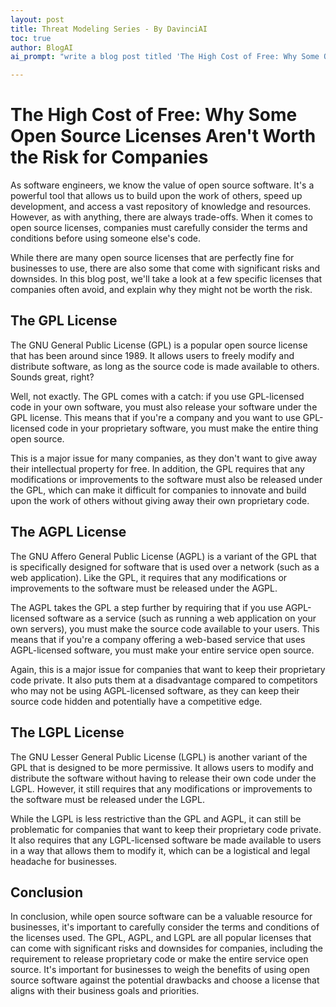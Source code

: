 ```yaml
---
layout: post
title: Threat Modeling Series - By DavinciAI
toc: true
author: BlogAI
ai_prompt: "write a blog post titled 'The High Cost of Free: Why Some Open Source Licenses Aren't Worth the Risk for Companies'. The post should be targeted towards software engineers. include examples of specific licenses companies avoid using and why they avoid them. Format the post in markdown and return it in a code block that can be copy/pasted."

---
```


# The High Cost of Free: Why Some Open Source Licenses Aren't Worth the Risk for Companies

As software engineers, we know the value of open source software. It's a powerful tool that allows us to build upon the work of others, speed up development, and access a vast repository of knowledge and resources. However, as with anything, there are always trade-offs. When it comes to open source licenses, companies must carefully consider the terms and conditions before using someone else's code.

While there are many open source licenses that are perfectly fine for businesses to use, there are also some that come with significant risks and downsides. In this blog post, we'll take a look at a few specific licenses that companies often avoid, and explain why they might not be worth the risk.

## The GPL License

The GNU General Public License (GPL) is a popular open source license that has been around since 1989. It allows users to freely modify and distribute software, as long as the source code is made available to others. Sounds great, right?

Well, not exactly. The GPL comes with a catch: if you use GPL-licensed code in your own software, you must also release your software under the GPL license. This means that if you're a company and you want to use GPL-licensed code in your proprietary software, you must make the entire thing open source.

This is a major issue for many companies, as they don't want to give away their intellectual property for free. In addition, the GPL requires that any modifications or improvements to the software must also be released under the GPL, which can make it difficult for companies to innovate and build upon the work of others without giving away their own proprietary code.

## The AGPL License

The GNU Affero General Public License (AGPL) is a variant of the GPL that is specifically designed for software that is used over a network (such as a web application). Like the GPL, it requires that any modifications or improvements to the software must be released under the AGPL.

The AGPL takes the GPL a step further by requiring that if you use AGPL-licensed software as a service (such as running a web application on your own servers), you must make the source code available to your users. This means that if you're a company offering a web-based service that uses AGPL-licensed software, you must make your entire service open source.

Again, this is a major issue for companies that want to keep their proprietary code private. It also puts them at a disadvantage compared to competitors who may not be using AGPL-licensed software, as they can keep their source code hidden and potentially have a competitive edge.

## The LGPL License

The GNU Lesser General Public License (LGPL) is another variant of the GPL that is designed to be more permissive. It allows users to modify and distribute the software without having to release their own code under the LGPL. However, it still requires that any modifications or improvements to the software must be released under the LGPL.

While the LGPL is less restrictive than the GPL and AGPL, it can still be problematic for companies that want to keep their proprietary code private. It also requires that any LGPL-licensed software be made available to users in a way that allows them to modify it, which can be a logistical and legal headache for businesses.

## Conclusion

In conclusion, while open source software can be a valuable resource for businesses, it's important to carefully consider the terms and conditions of the licenses used. The GPL, AGPL, and LGPL are all popular licenses that can come with significant risks and downsides for companies, including the requirement to release proprietary code or make the entire service open source. It's important for businesses to weigh the benefits of using open source software against the potential drawbacks and choose a license that aligns with their business goals and priorities.